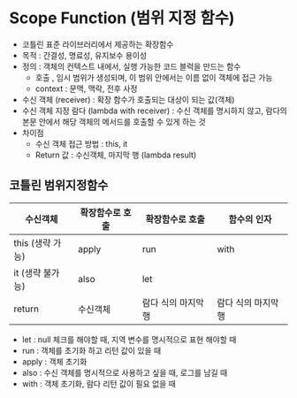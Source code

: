 # Scope Function (범위 지정 함수)

- 코틀린 표준 라이브러리에서 제공하는 확장함수
- 목적 : 간결성, 명료성, 유지보수 용이성
- 정의 : 객체의 컨텍스트 내에서, 실행 가능한 코드 블럭을 만드는 함수
    - 호출 , 임시 범위가 생성되며, 이 범위 안에서는 이름 없이 객체에 접근 가능
    - context : 문맥, 맥락, 전후 사정
- 수신 객체 (receiver) : 확장 함수가 호출되는 대상이 되는 값(객체)
- 수신 객체 지정 람다 (lambda with receiver) : 수신 객체를 명시하지 않고, 람다의 본문 안에서 해당 객체의 메서드를 호출할 수 있게 하는 것
- 차이점
    - 수신 객체 접근 방법 : this, it
    - Return 값 : 수신객체, 마지막 행 (lambda result)

## 코틀린 범위지정함수

| 수신객체         | 확장함수로 호출 | 확장함수로 호출    | 함수의 인자      |
|--------------|----------|-------------|-------------|
| this (생략 가능) | apply    | run         | with        |
| it (생략 불가능)  | also     | let         ||
| return       | 수신객체     | 람다 식의 마지막 행 | 람다 식의 마지막 행 |

- let : null 체크를 해야할 때, 지역 변수를 명시적으로 표현 해야할 때
- run : 객체를 초기화 하고 리턴 값이 있을 때
- apply : 객체 초기화
- also : 수신 객체를 명시적으로 사용하고 싶을 때, 로그를 남길 때
- with : 객체 초기화, 람다 리턴 값이 필요 없을 때